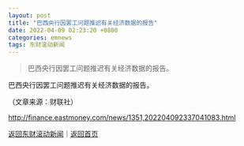 ```yaml
---
layout: post
title: "巴西央行因罢工问题推迟有关经济数据的报告"
date: 2022-04-09 02:23:20 +0800
categories: emnews
tags: 东财滚动新闻
---
```

> 巴西央行因罢工问题推迟有关经济数据的报告。

<p>巴西央行因罢工问题推迟有关经济数据的报告。</p><p class="em_media">（文章来源：财联社）</p>

<http://finance.eastmoney.com/news/1351,202204092337041083.html>

[返回东财滚动新闻](//finews.withounder.com/emnews/)｜[返回首页](//finews.withounder.com/)